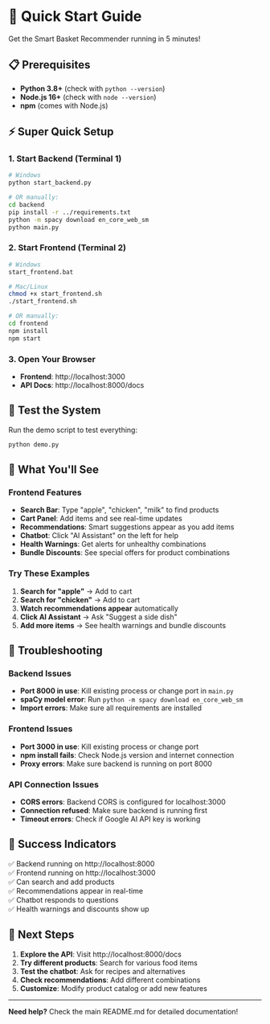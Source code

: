 # 🚀 Quick Start Guide

Get the Smart Basket Recommender running in 5 minutes!

## 📋 Prerequisites

- **Python 3.8+** (check with `python --version`)
- **Node.js 16+** (check with `node --version`)
- **npm** (comes with Node.js)

## ⚡ Super Quick Setup

### 1. Start Backend (Terminal 1)
```bash
# Windows
python start_backend.py

# OR manually:
cd backend
pip install -r ../requirements.txt
python -m spacy download en_core_web_sm
python main.py
```

### 2. Start Frontend (Terminal 2)
```bash
# Windows
start_frontend.bat

# Mac/Linux
chmod +x start_frontend.sh
./start_frontend.sh

# OR manually:
cd frontend
npm install
npm start
```

### 3. Open Your Browser
- **Frontend**: http://localhost:3000
- **API Docs**: http://localhost:8000/docs

## 🧪 Test the System

Run the demo script to test everything:
```bash
python demo.py
```

## 🎯 What You'll See

### Frontend Features
- **Search Bar**: Type "apple", "chicken", "milk" to find products
- **Cart Panel**: Add items and see real-time updates
- **Recommendations**: Smart suggestions appear as you add items
- **Chatbot**: Click "AI Assistant" on the left for help
- **Health Warnings**: Get alerts for unhealthy combinations
- **Bundle Discounts**: See special offers for product combinations

### Try These Examples
1. **Search for "apple"** → Add to cart
2. **Search for "chicken"** → Add to cart
3. **Watch recommendations appear** automatically
4. **Click AI Assistant** → Ask "Suggest a side dish"
5. **Add more items** → See health warnings and bundle discounts

## 🔧 Troubleshooting

### Backend Issues
- **Port 8000 in use**: Kill existing process or change port in `main.py`
- **spaCy model error**: Run `python -m spacy download en_core_web_sm`
- **Import errors**: Make sure all requirements are installed

### Frontend Issues
- **Port 3000 in use**: Kill existing process or change port
- **npm install fails**: Check Node.js version and internet connection
- **Proxy errors**: Make sure backend is running on port 8000

### API Connection Issues
- **CORS errors**: Backend CORS is configured for localhost:3000
- **Connection refused**: Make sure backend is running first
- **Timeout errors**: Check if Google AI API key is working

## 🎉 Success Indicators

✅ Backend running on http://localhost:8000  
✅ Frontend running on http://localhost:3000  
✅ Can search and add products  
✅ Recommendations appear in real-time  
✅ Chatbot responds to questions  
✅ Health warnings and discounts show up  

## 🚀 Next Steps

1. **Explore the API**: Visit http://localhost:8000/docs
2. **Try different products**: Search for various food items
3. **Test the chatbot**: Ask for recipes and alternatives
4. **Check recommendations**: Add different combinations
5. **Customize**: Modify product catalog or add new features

---

**Need help?** Check the main README.md for detailed documentation! 